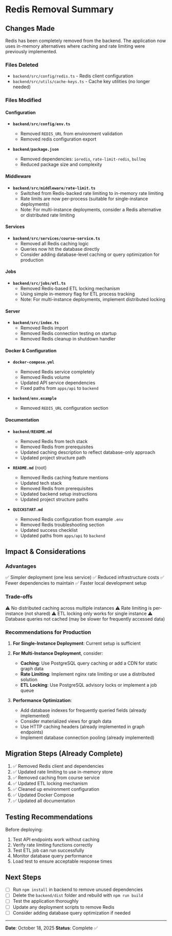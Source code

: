 # Redis Removal Summary

## Changes Made

Redis has been completely removed from the backend. The application now uses in-memory alternatives where caching and rate limiting were previously implemented.

### Files Deleted
- `backend/src/config/redis.ts` - Redis client configuration
- `backend/src/utils/cache-keys.ts` - Cache key utilities (no longer needed)

### Files Modified

#### Configuration
- **`backend/src/config/env.ts`**
  - Removed `REDIS_URL` from environment validation
  - Removed redis configuration export

- **`backend/package.json`**
  - Removed dependencies: `ioredis`, `rate-limit-redis`, `bullmq`
  - Reduced package size and complexity

#### Middleware
- **`backend/src/middleware/rate-limit.ts`**
  - Switched from Redis-backed rate limiting to in-memory rate limiting
  - Rate limits are now per-process (suitable for single-instance deployments)
  - Note: For multi-instance deployments, consider a Redis alternative or distributed rate limiting

#### Services
- **`backend/src/services/course-service.ts`**
  - Removed all Redis caching logic
  - Queries now hit the database directly
  - Consider adding database-level caching or query optimization for production

#### Jobs
- **`backend/src/jobs/etl.ts`**
  - Removed Redis-based ETL locking mechanism
  - Using simple in-memory flag for ETL process tracking
  - Note: For multi-instance deployments, implement distributed locking

#### Server
- **`backend/src/index.ts`**
  - Removed Redis import
  - Removed Redis connection testing on startup
  - Removed Redis cleanup in shutdown handler

#### Docker & Configuration
- **`docker-compose.yml`**
  - Removed Redis service completely
  - Removed Redis volume
  - Updated API service dependencies
  - Fixed paths from `apps/api` to `backend`

- **`backend/env.example`**
  - Removed `REDIS_URL` configuration section

#### Documentation
- **`backend/README.md`**
  - Removed Redis from tech stack
  - Removed Redis from prerequisites
  - Updated caching description to reflect database-only approach
  - Updated project structure path

- **`README.md`** (root)
  - Removed Redis caching feature mentions
  - Updated tech stack
  - Removed Redis from prerequisites
  - Updated backend setup instructions
  - Updated project structure paths

- **`QUICKSTART.md`**
  - Removed Redis configuration from example `.env`
  - Removed Redis troubleshooting section
  - Updated success checklist
  - Updated paths from `apps/api` to `backend`

## Impact & Considerations

### Advantages
✅ Simpler deployment (one less service)
✅ Reduced infrastructure costs
✅ Fewer dependencies to maintain
✅ Faster local development setup

### Trade-offs
⚠️ No distributed caching across multiple instances
⚠️ Rate limiting is per-instance (not shared)
⚠️ ETL locking only works for single instance
⚠️ Database queries not cached (may be slower for frequently accessed data)

### Recommendations for Production

1. **For Single-Instance Deployment**: Current setup is sufficient

2. **For Multi-Instance Deployment**, consider:
   - **Caching**: Use PostgreSQL query caching or add a CDN for static graph data
   - **Rate Limiting**: Implement nginx rate limiting or use a distributed solution
   - **ETL Locking**: Use PostgreSQL advisory locks or implement a job queue

3. **Performance Optimization**:
   - Add database indexes for frequently queried fields (already implemented)
   - Consider materialized views for graph data
   - Use HTTP caching headers (already implemented in graph endpoints)
   - Implement database connection pooling (already implemented)

## Migration Steps (Already Complete)

1. ✅ Removed Redis client and dependencies
2. ✅ Updated rate limiting to use in-memory store
3. ✅ Removed caching from course service
4. ✅ Updated ETL locking mechanism
5. ✅ Cleaned up environment configuration
6. ✅ Updated Docker Compose
7. ✅ Updated all documentation

## Testing Recommendations

Before deploying:
1. Test API endpoints work without caching
2. Verify rate limiting functions correctly
3. Test ETL job can run successfully
4. Monitor database query performance
5. Load test to ensure acceptable response times

## Next Steps

- [ ] Run `npm install` in backend to remove unused dependencies
- [ ] Delete the `backend/dist` folder and rebuild with `npm run build`
- [ ] Test the application thoroughly
- [ ] Update any deployment scripts to remove Redis
- [ ] Consider adding database query optimization if needed

---

**Date**: October 18, 2025
**Status**: Complete ✅

